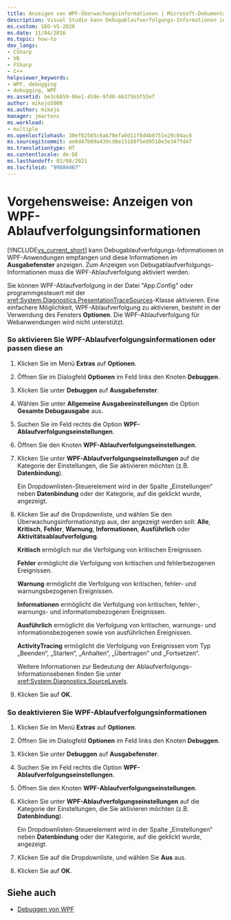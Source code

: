 ```yaml
---
title: Anzeigen von WPF-Überwachungsinformationen | Microsoft-Dokumentation
description: Visual Studio kann Debugablaufverfolgungs-Informationen in WPF-Anwendungen empfangen und im Ausgabefenster anzeigen. Erfahren Sie, wie Sie die WPF-Ablaufverfolgung verwalten und anpassen.
ms.custom: SEO-VS-2020
ms.date: 11/04/2016
ms.topic: how-to
dev_langs:
- CSharp
- VB
- FSharp
- C++
helpviewer_keywords:
- WPF, debugging
- debugging, WPF
ms.assetid: be3c6859-06e1-459e-9fd0-46375b5f55ef
author: mikejo5000
ms.author: mikejo
manager: jmartens
ms.workload:
- multiple
ms.openlocfilehash: 30ef82565c6ab78efa0d11f8d4b0751e28c04ac6
ms.sourcegitcommit: ae6d47b09a439cd0e13180f5e89510e3e347fd47
ms.translationtype: HT
ms.contentlocale: de-DE
ms.lasthandoff: 02/08/2021
ms.locfileid: "99884467"
---
```

# <a name="how-to-display-wpf-trace-information"></a>Vorgehensweise: Anzeigen von WPF-Ablaufverfolgungsinformationen
[!INCLUDE[vs_current_short](../code-quality/includes/vs_current_short_md.md)] kann Debugablaufverfolgungs-Informationen in WPF-Anwendungen empfangen und diese Informationen im **Ausgabefenster** anzeigen. Zum Anzeigen von Debugablaufverfolgungs-Informationen muss die WPF-Ablaufverfolgung aktiviert werden.

 Sie können WPF-Ablaufverfolgung in der Datei "App.Config" oder programmgesteuert mit der <xref:System.Diagnostics.PresentationTraceSources>-Klasse aktivieren. Eine einfachere Möglichkeit, WPF-Ablaufverfolgung zu aktivieren, besteht in der Verwendung des Fensters **Optionen**. Die WPF-Ablaufverfolgung für Webanwendungen wird nicht unterstützt.

### <a name="to-enable-or-customize-wpf-trace-information"></a>So aktivieren Sie WPF-Ablaufverfolgungsinformationen oder passen diese an

1. Klicken Sie im Menü **Extras** auf **Optionen**.

2. Öffnen Sie im Dialogfeld **Optionen** im Feld links den Knoten **Debuggen**.

3. Klicken Sie unter **Debuggen** auf **Ausgabefenster**.

4. Wählen Sie unter **Allgemeine Ausgabeeinstellungen** die Option **Gesamte Debugausgabe** aus.

5. Suchen Sie im Feld rechts die Option **WPF-Ablaufverfolgungseinstellungen**.

6. Öffnen Sie den Knoten **WPF-Ablaufverfolgungseinstellungen**.

7. Klicken Sie unter **WPF-Ablaufverfolgungseinstellungen** auf die Kategorie der Einstellungen, die Sie aktivieren möchten (z.B. **Datenbindung**).

     Ein Dropdownlisten-Steuerelement wird in der Spalte „Einstellungen“ neben **Datenbindung** oder der Kategorie, auf die geklickt wurde, angezeigt.

8. Klicken Sie auf die Dropdownliste, und wählen Sie den Überwachungsinformationstyp aus, der angezeigt werden soll: **Alle**, **Kritisch**, **Fehler**, **Warnung**, **Informationen**, **Ausführlich** oder **Aktivitätsablaufverfolgung**.

     **Kritisch** ermöglich nur die Verfolgung von kritischen Ereignissen.

     **Fehler** ermöglicht die Verfolgung von kritischen und fehlerbezogenen Ereignissen.

     **Warnung** ermöglicht die Verfolgung von kritischen, fehler- und warnungsbezogenen Ereignissen.

     **Informationen** ermöglicht die Verfolgung von kritischen, fehler-, warnungs- und informationsbezogenen Ereignissen.

     **Ausführlich** ermöglicht die Verfolgung von kritischen, warnungs- und informationsbezogenen sowie von ausführlichen Ereignissen.

     **ActivityTracing** ermöglicht die Verfolgung von Ereignissen vom Typ „Beenden“, „Starten“, „Anhalten“, „Übertragen“ und „Fortsetzen“.

     Weitere Informationen zur Bedeutung der Ablaufverfolgungs-Informationsebenen finden Sie unter <xref:System.Diagnostics.SourceLevels>.

9. Klicken Sie auf **OK**.

### <a name="to-disable-wpf-trace-information"></a>So deaktivieren Sie WPF-Ablaufverfolgungsinformationen

1. Klicken Sie im Menü **Extras** auf **Optionen**.

2. Öffnen Sie im Dialogfeld **Optionen** im Feld links den Knoten **Debuggen**.

3. Klicken Sie unter **Debuggen** auf **Ausgabefenster**.

4. Suchen Sie im Feld rechts die Option **WPF-Ablaufverfolgungseinstellungen**.

5. Öffnen Sie den Knoten **WPF-Ablaufverfolgungseinstellungen**.

6. Klicken Sie unter **WPF-Ablaufverfolgungseinstellungen** auf die Kategorie der Einstellungen, die Sie aktivieren möchten (z.B. **Datenbindung**).

     Ein Dropdownlisten-Steuerelement wird in der Spalte „Einstellungen“ neben **Datenbindung** oder der Kategorie, auf die geklickt wurde, angezeigt.

7. Klicken Sie auf die Dropdownliste, und wählen Sie **Aus** aus.

8. Klicken Sie auf **OK**.

## <a name="see-also"></a>Siehe auch
- [Debuggen von WPF](../debugger/debugging-wpf.md)